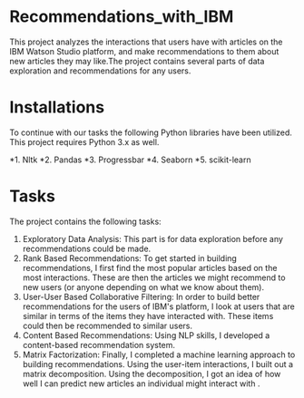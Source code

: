 # Recommendations_with_IBM
This project analyzes the interactions that users have with articles on the IBM Watson Studio platform, and make recommendations to them about new articles they may like.The project contains several parts of data exploration and recommendations for any users.

# Installations
To continue with our tasks the following Python libraries have been utilized.
This project requires Python 3.x as well.

*1. Nltk
*2. Pandas
*3. Progressbar
*4. Seaborn
*5. scikit-learn


# Tasks
The project contains the following tasks:

1. Exploratory Data Analysis: This part is for data exploration before any recommendations could be made.
2. Rank Based Recommendations: To get started in building recommendations, I first find the most popular articles based on the most interactions. These are then the articles we might recommend to new users (or anyone depending on what we know about them).
3. User-User Based Collaborative Filtering: In order to build better recommendations for the users of IBM's platform, I look at users that are similar in terms of the items they have interacted with. These items could then be recommended to similar users.
4. Content Based Recommendations: Using NLP skills, I developed a content-based recommendation system.
5. Matrix Factorization: Finally, I completed a machine learning approach to building recommendations. Using the user-item interactions, I built out a matrix decomposition. Using the decomposition, I got an idea of how well I can predict new articles an individual might interact with .
